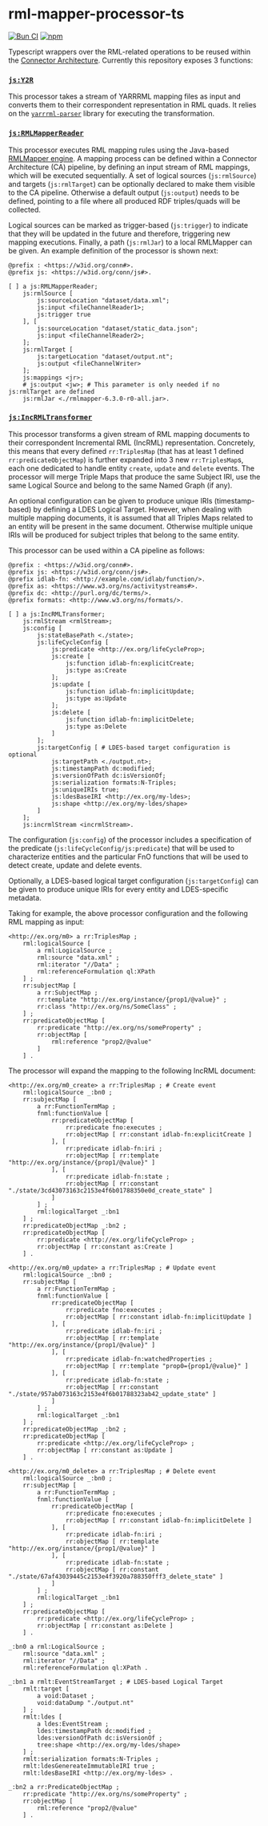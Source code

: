 # rml-mapper-processor-ts

[![Bun CI](https://github.com/julianrojas87/rml-mapper-processor-ts/actions/workflows/build-test.yml/badge.svg)](https://github.com/julianrojas87/rml-mapper-processor-ts/actions/workflows/build-test.yml) [![npm](https://img.shields.io/npm/v/rml-mapper-processor-ts.svg?style=popout)](https://npmjs.com/package/rml-mapper-processor-ts)

Typescript wrappers over the RML-related operations to be reused within the [Connector Architecture](hhttps://the-connector-architecture.github.io/site/docs/1_Home). Currently this repository exposes 3 functions:

### [`js:Y2R`](https://github.com/julianrojas87/rml-mapper-processor-ts/blob/main/processors.ttl#L9)

This processor takes a stream of YARRRML mapping files as input and converts them to their correspondent representation in RML quads. It relies on the [`yarrrml-parser`](https://github.com/RMLio/yarrrml-parser) library for executing the transformation.

### [`js:RMLMapperReader`](https://github.com/julianrojas87/rml-mapper-processor-ts/blob/main/processors.ttl#L44)

This processor executes RML mapping rules using the Java-based [RMLMapper engine](https://github.com/RMLio/rmlmapper-java). A mapping process can be defined within a Connector Architecture (CA) pipeline, by defining an input stream of RML mappings, which will be executed sequentially. A set of logical sources (`js:rmlSource`) and targets (`js:rmlTarget`) can be optionally declared to make them visible to the CA pipeline. Otherwise a default output (`js:output`) needs to be defined, pointing to a file where all produced RDF triples/quads will be collected.

Logical sources can be marked as trigger-based (`js:trigger`) to indicate that they will be updated in the future and therefore, triggering new mapping executions. Finally, a path (`js:rmlJar`) to a local RMLMapper can be given. An example definition of the processor is shown next:

```turtle
@prefix : <https://w3id.org/conn#>.
@prefix js: <https://w3id.org/conn/js#>.

[ ] a js:RMLMapperReader; 
    js:rmlSource [
        js:sourceLocation "dataset/data.xml";
        js:input <fileChannelReader1>;
        js:trigger true
    ], [
        js:sourceLocation "dataset/static_data.json";
        js:input <fileChannelReader2>;
    ];
    js:rmlTarget [
        js:targetLocation "dataset/output.nt";
        js:output <fileChannelWriter>
    ];
    js:mappings <jr>;
    # js:output <jw>; # This parameter is only needed if no js:rmlTarget are defined
    js:rmlJar <./rmlmapper-6.3.0-r0-all.jar>.
```

### [`js:IncRMLTransformer`](https://github.com/julianrojas87/rml-mapper-processor-ts/blob/main/processors.ttl#L142)

This processor transforms a given stream of RML mapping documents to their correspondent Incremental RML (IncRML) representation. Concretely, this means that every defined `rr:TriplesMap` (that has at least 1 defined `rr:predicateObjectMap`) is further expanded into 3 new `rr:TriplesMap`s, each one dedicated to handle entity `create`, `update` and `delete` events. The processor will merge Triple Maps that produce the same Subject IRI, use the same Logical Source and belong to the same Named Graph (if any).

An optional configuration can be given to produce unique IRIs (timestamp-based) by defining a LDES Logical Target. However, when dealing with multiple mapping documents, it is assumed that all Triples Maps related to an entity will be present in the same document. Otherwise multiple unique IRIs will be produced for subject triples that belong to the same entity.

This processor can be used within a CA pipeline as follows:

```turtle
@prefix : <https://w3id.org/conn#>.
@prefix js: <https://w3id.org/conn/js#>.
@prefix idlab-fn: <http://example.com/idlab/function/>.
@prefix as: <https://www.w3.org/ns/activitystreams#>.
@prefix dc: <http://purl.org/dc/terms/>.
@prefix formats: <http://www.w3.org/ns/formats/>.

[ ] a js:IncRMLTransformer; 
    js:rmlStream <rmlStream>;
    js:config [
        js:stateBasePath <./state>;
        js:lifeCycleConfig [
            js:predicate <http://ex.org/lifeCycleProp>;
            js:create [
                js:function idlab-fn:explicitCreate;
                js:type as:Create
            ];
            js:update [
                js:function idlab-fn:implicitUpdate;
                js:type as:Update
            ];
            js:delete [
                js:function idlab-fn:implicitDelete;
                js:type as:Delete
            ]
        ];
        js:targetConfig [ # LDES-based target configuration is optional
            js:targetPath <./output.nt>;
            js:timestampPath dc:modified;
            js:versionOfPath dc:isVersionOf;
            js:serialization formats:N-Triples;
            js:uniqueIRIs true;
            js:ldesBaseIRI <http://ex.org/my-ldes>;
            js:shape <http://ex.org/my-ldes/shape>
        ]
    ];
    js:incrmlStream <incrmlStream>.
```

The configuration (`js:config`) of the processor includes a specification of the predicate (`js:lifeCycleConfig/js:predicate`) that will be used to characterize entities and the particular FnO functions that will be used to detect create, update and delete events.

Optionally, a LDES-based logical target configuration (`js:targetConfig`) can be given to produce unique IRIs for every entity and LDES-specific metadata.

Taking for example, the above processor configuration and the following RML mapping as input:

```turtle
<http://ex.org/m0> a rr:TriplesMap ;
    rml:logicalSource [
        a rml:LogicalSource ;
        rml:source "data.xml" ;
        rml:iterator "//Data" ;
        rml:referenceFormulation ql:XPath
    ] ;
    rr:subjectMap [
        a rr:SubjectMap ;
        rr:template "http://ex.org/instance/{prop1/@value}" ;
        rr:class "http://ex.org/ns/SomeClass" ;
    ] ;
    rr:predicateObjectMap [
        rr:predicate "http://ex.org/ns/someProperty" ;
        rr:objectMap [
            rml:reference "prop2/@value"
        ]
    ] .
```

The processor will expand the mapping to the following IncRML document:

```turtle
<http://ex.org/m0_create> a rr:TriplesMap ; # Create event
    rml:logicalSource _:bn0 ;
    rr:subjectMap [
        a rr:FunctionTermMap ;
        fnml:functionValue [
            rr:predicateObjectMap [
                rr:predicate fno:executes ;
                rr:objectMap [ rr:constant idlab-fn:explicitCreate ]
            ], [
                rr:predicate idlab-fn:iri ;
                rr:objectMap [ rr:template "http://ex.org/instance/{prop1/@value}" ]
            ], [
                rr:predicate idlab-fn:state ;
                rr:objectMap [ rr:constant "./state/3cd43073163c2153e4f6b01788350e0d_create_state" ]
            ]
        ] ;
        rml:logicalTarget _:bn1
    ] ;
    rr:predicateObjectMap _:bn2 ;
    rr:predicateObjectMap [
        rr:predicate <http://ex.org/lifeCycleProp> ;
        rr:objectMap [ rr:constant as:Create ]
    ] .

<http://ex.org/m0_update> a rr:TriplesMap ; # Update event
    rml:logicalSource _:bn0 ;
    rr:subjectMap [
        a rr:FunctionTermMap ;
        fnml:functionValue [
            rr:predicateObjectMap [
                rr:predicate fno:executes ;
                rr:objectMap [ rr:constant idlab-fn:implicitUpdate ]
            ], [
                rr:predicate idlab-fn:iri ;
                rr:objectMap [ rr:template "http://ex.org/instance/{prop1/@value}" ]
            ], [
                rr:predicate idlab-fn:watchedProperties ;
                rr:objectMap [ rr:template "prop0={prop1/@value}" ]
            ], [
                rr:predicate idlab-fn:state ;
                rr:objectMap [ rr:constant "./state/957ab073163c2153e4f6b01788323ab42_update_state" ]
            ]
        ] ;
        rml:logicalTarget _:bn1
    ] ;
    rr:predicateObjectMap _:bn2 ;
    rr:predicateObjectMap [
        rr:predicate <http://ex.org/lifeCycleProp> ;
        rr:objectMap [ rr:constant as:Update ]
    ] .

<http://ex.org/m0_delete> a rr:TriplesMap ; # Delete event
    rml:logicalSource _:bn0 ;
    rr:subjectMap [
        a rr:FunctionTermMap ;
        fnml:functionValue [
            rr:predicateObjectMap [
                rr:predicate fno:executes ;
                rr:objectMap [ rr:constant idlab-fn:implicitDelete ]
            ], [
                rr:predicate idlab-fn:iri ;
                rr:objectMap [ rr:template "http://ex.org/instance/{prop1/@value}" ]
            ], [
                rr:predicate idlab-fn:state ;
                rr:objectMap [ rr:constant "./state/67af43039445c2153e4f3920a788350fff3_delete_state" ]
            ]
        ] ;
        rml:logicalTarget _:bn1
    ] ;
    rr:predicateObjectMap [
        rr:predicate <http://ex.org/lifeCycleProp> ;
        rr:objectMap [ rr:constant as:Delete ]
    ] .

_:bn0 a rml:LogicalSource ;
    rml:source "data.xml" ;
    rml:iterator "//Data" ;
    rml:referenceFormulation ql:XPath .

_:bn1 a rmlt:EventStreamTarget ; # LDES-based Logical Target
    rmlt:target [
        a void:Dataset ;
        void:dataDump "./output.nt"
    ] ;
    rmlt:ldes [
        a ldes:EventStream ;
        ldes:timestampPath dc:modified ;
        ldes:versionOfPath dc:isVersionOf ;
        tree:shape <http://ex.org/my-ldes/shape>
    ] ;
    rmlt:serialization formats:N-Triples ;
    rmlt:ldesGenereateImmutableIRI true ;
    rmlt:ldesBaseIRI <http://ex.org/my-ldes> .

_:bn2 a rr:PredicateObjectMap ;
    rr:predicate "http://ex.org/ns/someProperty" ;
    rr:objectMap [
        rml:reference "prop2/@value"
    ] .
```
